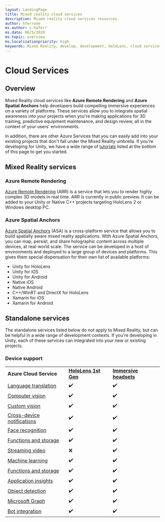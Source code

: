```yaml
---
layout: LandingPage
title: Mixed reality cloud services
description: Mixed reality cloud services resources.
author: hferrone
ms.author: v-haferr
ms.date: 06/5/2020
ms.topic: overview
ms.localizationpriority: high
keywords: Mixed Reality, develop, development, HoloLens, cloud services
---
```


# Cloud Services

## Overview

Mixed Reality cloud services like **Azure Remote Rendering** and **Azure Spatial Anchors** help developers build compelling immersive experiences on a variety of platforms. These services allow you to integrate spatial awareness into your projects when you're making applications for 3D training, predictive equipment maintenance, and design review, all in the context of your users’ environments.

In addition, there are other Azure Services that you can easily add into your existing projects that don't fall under the Mixed Reality umbrella. If you're developing for Unity, we have a wide range of [tutorials](#standalone-services) listed at the bottom of this page to get you started.

## Mixed Reality services

### Azure Remote Rendering
[Azure Remote Rendering](https://docs.microsoft.com/azure/remote-rendering) (ARR) is a service that lets you to render highly complex 3D models in real time. ARR is currently in public preview. It can be added to your Unity or Native C++ projects targeting HoloLens 2 or Windows desktop PC.

### Azure Spatial Anchors
[Azure Spatial Anchors](https://docs.microsoft.com/azure/spatial-anchors) (ASA) is a cross-platform service that allows you to build spatially aware mixed reality applications. With Azure Spatial Anchors, you can map, persist, and share holographic content across multiple devices, at real-world scale. The service can be developed in a host of environments and deployed to a large group of devices and platforms. This gives them special dispensation for their own list of available platforms:
* Unity for HoloLens
* Unity for iOS
* Unity for Android
* Native iOS
* Native Android
* C++/WinRT and DirectX for HoloLens
* Xamarin for iOS
* Xamarin for Android

## Standalone services
The standalone services listed below do not apply to Mixed Reality, but can be helpful in a wide range of development contexts. If you're developing in Unity, each of these services can integrated into your new or existing projects.

### Device support
<table>
    <tr>
        <td><strong>Azure Cloud Service</strong></td>
        <td><a href="hololens-hardware-details.md"><strong>HoloLens 1st Gen</strong></a></td>
        <td><a href="immersive-headset-hardware-details.md"><strong>Immersive headsets</strong></a></td>
    </tr>
     <tr>
        <td><a href="mr-azure-301.md">Language translation</a></td>
        <td>✔️</td>
        <td>✔️</td>
    </tr>
    <tr>
        <td><a href="mr-azure-302.md">Computer vision</a></td>
        <td>✔️</td>
        <td>✔️</td>
    </tr>
    <tr>
        <td><a href="mr-azure-302b.md">Custom vision</a></td>
        <td>✔️</td>
        <td>✔️</td>
    </tr>
    <tr>
        <td><a href="mr-azure-303.md">Cross-device notifications</a></td>
        <td>✔️</td>
        <td>✔️</td>
    </tr>
    <tr>
        <td><a href="mr-azure-304.md">Face recognition</a></td>
        <td>✔️</td>
        <td>✔️</td>
    </tr>
    <tr>
        <td><a href="mr-azure-305.md">Functions and storage</a></td>
        <td>✔️</td>
        <td>✔️</td>
    </tr>
    <tr>
        <td><a href="mr-azure-306.md">Streaming video</a></td>
        <td>❌</td>
        <td>✔️</td>
    </tr>
    <tr>
        <td><a href="mr-azure-307.md">Machine learning</a></td>
        <td>✔️</td>
        <td>✔️</td>
    </tr>
    <tr>
        <td><a href="mr-azure-308.md">Functions and storage</a></td>
        <td>✔️</td>
        <td>✔️</td>
    </tr>
    <tr>
        <td><a href="mr-azure-309.md">Application insights</a></td>
        <td>✔️</td>
        <td>✔️</td>
    </tr>
    <tr>
        <td><a href="mr-azure-310.md">Object detection</a></td>
        <td>✔️</td>
        <td>✔️</td>
    </tr>
    <tr>
        <td><a href="mr-azure-311.md">Microsoft Graph</a></td>
        <td>✔️</td>
        <td>✔️</td>
    </tr>
    <tr>
        <td><a href="mr-azure-312.md">Bot integration</a></td>
        <td>✔️</td>
        <td>✔️</td>
    </tr>
</table>
